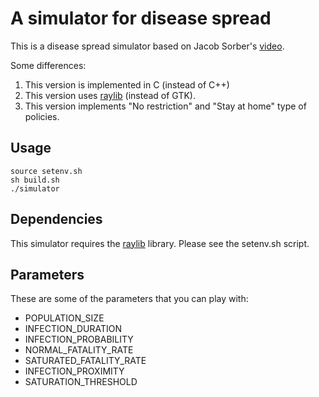 # A simulator for disease spread

This is a disease spread simulator based on Jacob Sorber's [video](https://www.youtube.com/watch?v=zyQXhPUM4hc).

Some differences:

1. This version is implemented in C (instead of C++)
2. This version uses [raylib](https://www.raylib.com/) (instead of GTK).
3. This version implements "No restriction" and "Stay at home" type of policies.


## Usage

```
source setenv.sh
sh build.sh
./simulator
```


## Dependencies

This simulator requires the [raylib](https://www.raylib.com/) library. Please see the setenv.sh script.


## Parameters

These are some of the parameters that you can play with:

- POPULATION\_SIZE
- INFECTION\_DURATION
- INFECTION\_PROBABILITY
- NORMAL\_FATALITY\_RATE
- SATURATED\_FATALITY\_RATE
- INFECTION\_PROXIMITY
- SATURATION\_THRESHOLD
